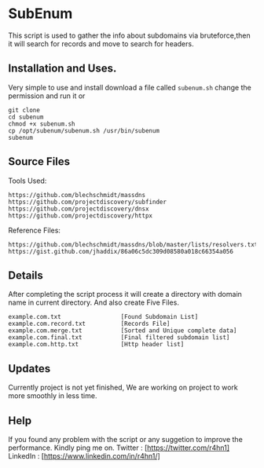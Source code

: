 # SubEnum

This script is used to gather the info about subdomains via bruteforce,then it will search for records and move to search for headers.

## Installation and Uses.

Very simple to use and install download a file called ```subenum.sh``` change the permission and run it or

```
git clone 
cd subenum
chmod +x subenum.sh
cp /opt/subenum/subenum.sh /usr/bin/subenum
subenum
```

## Source Files

Tools Used:
```
https://github.com/blechschmidt/massdns
https://github.com/projectdiscovery/subfinder
https://github.com/projectdiscovery/dnsx
https://github.com/projectdiscovery/httpx
```

Reference Files:
```
https://github.com/blechschmidt/massdns/blob/master/lists/resolvers.txt
https://gist.github.com/jhaddix/86a06c5dc309d08580a018c66354a056
```

## Details 

After completing the script process it will create a directory with domain name in current directory.
And also create Five Files.

```
example.com.txt					[Found Subdomain List]
example.com.record.txt			[Records File]
example.com.merge.txt			[Sorted and Unique complete data]
example.com.final.txt			[Final filtered subdomain list]
example.com.http.txt			[Http header list]
```

## Updates

Currently project is not yet finished, We are working on project to work more smoothly in less time.

## Help

If you found any problem with the script or any suggetion to improve the performance.
Kindly ping me on.
Twitter : [https://twitter.com/r4hn1]
LinkedIn : [https://www.linkedin.com/in/r4hn1/]

